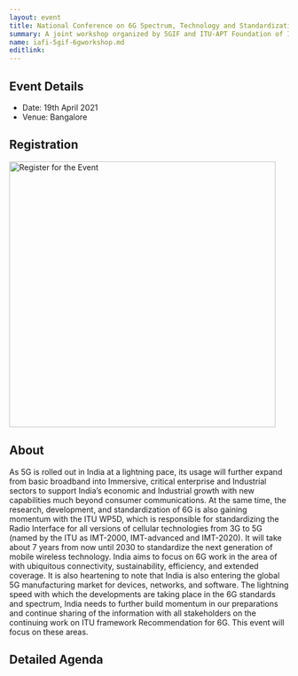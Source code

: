 ```yaml
---
layout: event
title: National Conference on 6G Spectrum, Technology and Standardization by ITU
summary: A joint workshop organized by 5GIF and ITU-APT Foundation of India on 6G
name: iafi-5gif-6gworkshop.md
editlink:  
---
```





## Event Details

* Date: 19th April 2021
* Venue: Bangalore

## Registration

<a href="https://nationconferenceon6gspectrumtechnologies.itu-apt.org/index.html"><img src="https://www.itu-apt.org/system/static/uploads/slider_images/bannernewdesignlogo.png " alt="Register for the Event" style="width:50vw;"/></a>

## About
As 5G is rolled out in India at a lightning pace, its usage will further expand from basic broadband into Immersive, critical enterprise and Industrial sectors to support India’s economic and Industrial growth with new capabilities much beyond consumer communications. At the same time, the research, development, and standardization of 6G is also gaining momentum with the ITU WP5D, which is responsible for standardizing the Radio Interface for all versions of cellular technologies from 3G to 5G (named by the ITU as IMT-2000, IMT-advanced and IMT-2020). It will take about 7 years from now until 2030 to standardize the next generation of mobile wireless technology. India aims to focus on 6G work in the area of with ubiquitous connectivity, sustainability, efficiency, and extended coverage. It is also heartening to note that India is also entering the global 5G manufacturing market for devices, networks, and software. The lightning speed with which the developments are taking place in the 6G standards and spectrum, India needs to further build momentum in our preparations and continue sharing of the information with all stakeholders on the continuing work on ITU framework Recommendation for 6G. This event will focus on these areas.
 
## Detailed Agenda
